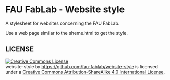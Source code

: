 FAU FabLab - Website style
==========================

A stylesheet for websites concerning the FAU FabLab.

Use a web page similar to the sheme.html to get the style.

LICENSE
-------
<a rel="license" href="http://creativecommons.org/licenses/by-sa/4.0/"><img alt="Creative Commons License" style="border-width:0" src="https://i.creativecommons.org/l/by-sa/4.0/88x31.png" /></a><br /><span xmlns:dct="http://purl.org/dc/terms/" property="dct:title">website-style</span> by <a xmlns:cc="http://creativecommons.org/ns#" href="https://github.com/fau-fablab/website-style" property="cc:attributionName" rel="cc:attributionURL">https://github.com/fau-fablab/website-style</a> is licensed under a <a rel="license" href="http://creativecommons.org/licenses/by-sa/4.0/">Creative Commons Attribution-ShareAlike 4.0 International License</a>.

